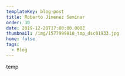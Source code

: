 ```yaml
---
templateKey: blog-post
title: Roberto Jimenez Seminar
order: 30
date: 2019-12-28T17:00:00.000Z
thumbnail: /img/1577999810_tmp_dsc01933.jpg
home: false
tags:
  - Blog
---
```

temp
